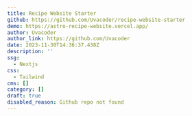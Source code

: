 ```yaml
---
title: Recipe Website Starter
github: https://github.com/Uvacoder/recipe-website-starter
demo: https://astro-recipe-website.vercel.app/
author: Uvacoder
author_link: https://github.com/Uvacoder
date: 2023-11-30T14:36:37.438Z
description: ''
ssg:
  - Nextjs
css:
  - Tailwind
cms: []
category: []
draft: true
disabled_reason: Github repo not found
---
```

